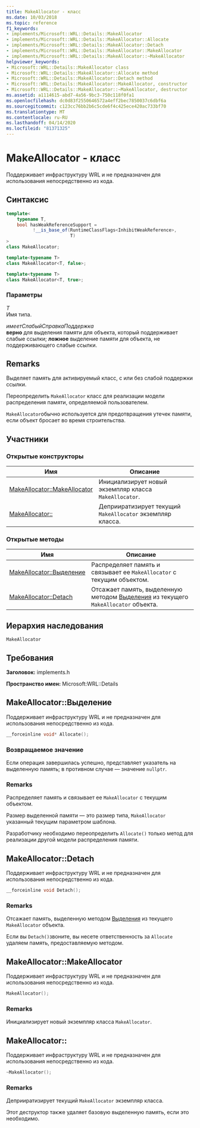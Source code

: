 ```yaml
---
title: MakeAllocator - класс
ms.date: 10/03/2018
ms.topic: reference
f1_keywords:
- implements/Microsoft::WRL::Details::MakeAllocator
- implements/Microsoft::WRL::Details::MakeAllocator::Allocate
- implements/Microsoft::WRL::Details::MakeAllocator::Detach
- implements/Microsoft::WRL::Details::MakeAllocator::MakeAllocator
- implements/Microsoft::WRL::Details::MakeAllocator::~MakeAllocator
helpviewer_keywords:
- Microsoft::WRL::Details::MakeAllocator class
- Microsoft::WRL::Details::MakeAllocator::Allocate method
- Microsoft::WRL::Details::MakeAllocator::Detach method
- Microsoft::WRL::Details::MakeAllocator::MakeAllocator, constructor
- Microsoft::WRL::Details::MakeAllocator::~MakeAllocator, destructor
ms.assetid: a1114615-abd7-4a56-9bc3-750c118f0fa1
ms.openlocfilehash: dc0d83f2550646572a4eff2bec7850037c6dbf6a
ms.sourcegitcommit: c123cc76bb2b6c5cde6f4c425ece420ac733bf70
ms.translationtype: MT
ms.contentlocale: ru-RU
ms.lasthandoff: 04/14/2020
ms.locfileid: "81371325"
---
```

# <a name="makeallocator-class"></a>MakeAllocator - класс

Поддерживает инфраструктуру WRL и не предназначен для использования непосредственно из кода.

## <a name="syntax"></a>Синтаксис

```cpp
template<
    typename T,
    bool hasWeakReferenceSupport =
          !__is_base_of(RuntimeClassFlags<InhibitWeakReference>,
                        T)
>
class MakeAllocator;

template<typename T>
class MakeAllocator<T, false>;

template<typename T>
class MakeAllocator<T, true>;
```

### <a name="parameters"></a>Параметры

*T*<br/>
Имя типа.

*имеетСлабыйСправкаПоддержка*<br/>
**верно** для выделения памяти для объекта, который поддерживает слабые ссылки; **ложное** выделение памяти для объекта, не поддерживающего слабые ссылки.

## <a name="remarks"></a>Remarks

Выделяет память для активируемый класс, с или без слабой поддержки ссылки.

Переопределить `MakeAllocator` класс для реализации модели распределения памяти, определяемой пользователем.

`MakeAllocator`обычно используется для предотвращения утечек памяти, если объект бросает во время строительства.

## <a name="members"></a>Участники

### <a name="public-constructors"></a>Открытые конструкторы

Имя                                                  | Описание
----------------------------------------------------- | ----------------------------------------------------------------
[MakeAllocator::MakeAllocator](#makeallocator)        | Инициализирует новый экземпляр класса `MakeAllocator`.
[MakeAllocator::](#tilde-makeallocator) | Деприиратизирует текущий `MakeAllocator` экземпляр класса.

### <a name="public-methods"></a>Открытые методы

Имя                                 | Описание
------------------------------------ | -----------------------------------------------------------------------------------------------------------
[MakeAllocator::Выделение](#allocate) | Распределяет память и связывает ее `MakeAllocator` с текущим объектом.
[MakeAllocator::Detach](#detach)     | Отсажает память, выделенную методом [Выделения](#allocate) из текущего `MakeAllocator` объекта.

## <a name="inheritance-hierarchy"></a>Иерархия наследования

`MakeAllocator`

## <a name="requirements"></a>Требования

**Заголовок:** implements.h

**Пространство имен:** Microsoft:WRL::Details

## <a name="makeallocatorallocate"></a><a name="allocate"></a>MakeAllocator::Выделение

Поддерживает инфраструктуру WRL и не предназначен для использования непосредственно из кода.

```cpp
__forceinline void* Allocate();
```

### <a name="return-value"></a>Возвращаемое значение

Если операция завершилась успешно, представляет указатель на выделенную память; в противном случае — значение `nullptr`.

### <a name="remarks"></a>Remarks

Распределяет память и связывает ее `MakeAllocator` с текущим объектом.

Размер выделенной памяти — это размер типа, `MakeAllocator` указанный текущим параметром шаблона.

Разработчику необходимо переопределить `Allocate()` только метод для реализации другой модели распределения памяти.

## <a name="makeallocatordetach"></a><a name="detach"></a>MakeAllocator::Detach

Поддерживает инфраструктуру WRL и не предназначен для использования непосредственно из кода.

```cpp
__forceinline void Detach();
```

### <a name="remarks"></a>Remarks

Отсажает память, выделенную методом [Выделения](#allocate) из текущего `MakeAllocator` объекта.

Если вы `Detach()`звоните, вы несете ответственность за `Allocate` удаляем память, предоставляемую методом.

## <a name="makeallocatormakeallocator"></a><a name="makeallocator"></a>MakeAllocator::MakeAllocator

Поддерживает инфраструктуру WRL и не предназначен для использования непосредственно из кода.

```cpp
MakeAllocator();
```

### <a name="remarks"></a>Remarks

Инициализирует новый экземпляр класса `MakeAllocator`.

## <a name="makeallocatormakeallocator"></a><a name="tilde-makeallocator"></a>MakeAllocator::

Поддерживает инфраструктуру WRL и не предназначен для использования непосредственно из кода.

```cpp
~MakeAllocator();
```

### <a name="remarks"></a>Remarks

Деприиратизирует текущий `MakeAllocator` экземпляр класса.

Этот деструктор также удаляет базовую выделенную память, если это необходимо.
